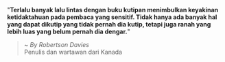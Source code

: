 "**Terlalu banyak lalu lintas dengan buku kutipan menimbulkan keyakinan ketidaktahuan pada pembaca yang sensitif. Tidak hanya ada banyak hal yang dapat dikutip yang tidak pernah dia kutip, tetapi juga ranah yang lebih luas yang belum pernah dia dengar.**"

> ~ _By Robertson Davies_  
Penulis dan wartawan dari Kanada
